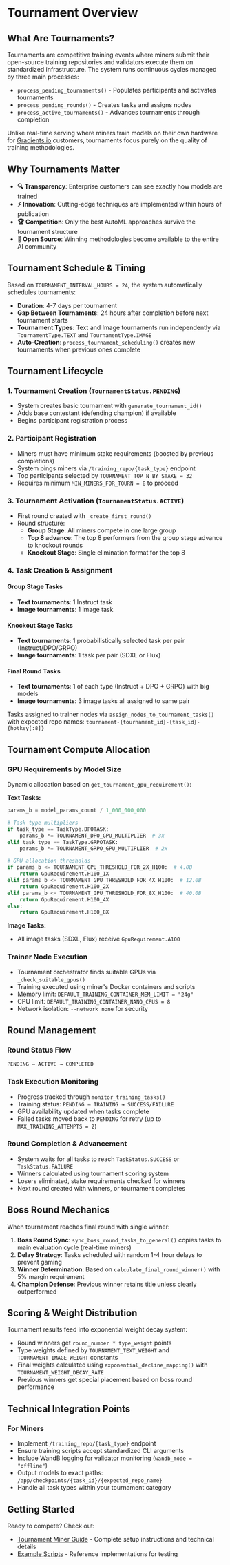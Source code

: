 # Tournament Overview

## What Are Tournaments?

Tournaments are competitive training events where miners submit their open-source training repositories and validators execute them on standardized infrastructure. The system runs continuous cycles managed by three main processes:

- `process_pending_tournaments()` - Populates participants and activates tournaments
- `process_pending_rounds()` - Creates tasks and assigns nodes 
- `process_active_tournaments()` - Advances tournaments through completion

Unlike real-time serving where miners train models on their own hardware for [Gradients.io](https://gradients.io) customers, tournaments focus purely on the quality of training methodologies.

## Why Tournaments Matter

- **🔍 Transparency**: Enterprise customers can see exactly how models are trained
- **⚡ Innovation**: Cutting-edge techniques are implemented within hours of publication  
- **🏆 Competition**: Only the best AutoML approaches survive the tournament structure
- **📖 Open Source**: Winning methodologies become available to the entire AI community

## Tournament Schedule & Timing

Based on `TOURNAMENT_INTERVAL_HOURS = 24`, the system automatically schedules tournaments:

- **Duration**: 4-7 days per tournament
- **Gap Between Tournaments**: 24 hours after completion before next tournament starts
- **Tournament Types**: Text and Image tournaments run independently via `TournamentType.TEXT` and `TournamentType.IMAGE`
- **Auto-Creation**: `process_tournament_scheduling()` creates new tournaments when previous ones complete

## Tournament Lifecycle

### 1. Tournament Creation (`TournamentStatus.PENDING`)
- System creates basic tournament with `generate_tournament_id()`
- Adds base contestant (defending champion) if available
- Begins participant registration process

### 2. Participant Registration
- Miners must have minimum stake requirements (boosted by previous completions)
- System pings miners via `/training_repo/{task_type}` endpoint
- Top participants selected by `TOURNAMENT_TOP_N_BY_STAKE = 32`
- Requires minimum `MIN_MINERS_FOR_TOURN = 8` to proceed

### 3. Tournament Activation (`TournamentStatus.ACTIVE`)
- First round created with `_create_first_round()`
- Round structure:
  - **Group Stage**: All miners compete in one large group
  - **Top 8 advance**: The top 8 performers from the group stage advance to knockout rounds
  - **Knockout Stage**: Single elimination format for the top 8

### 4. Task Creation & Assignment

#### Group Stage Tasks
- **Text tournaments**: 1 Instruct task
- **Image tournaments**: 1 image task

#### Knockout Stage Tasks  
- **Text tournaments**: 1 probabilistically selected task per pair (Instruct/DPO/GRPO)
- **Image tournaments**: 1 task per pair (SDXL or Flux)

#### Final Round Tasks
- **Text tournaments**: 1 of each type (Instruct + DPO + GRPO) with big models
- **Image tournaments**: 3 image tasks all assigned to same pair

Tasks assigned to trainer nodes via `assign_nodes_to_tournament_tasks()` with expected repo names: `tournament-{tournament_id}-{task_id}-{hotkey[:8]}`

## Tournament Compute Allocation

### GPU Requirements by Model Size

Dynamic allocation based on `get_tournament_gpu_requirement()`:

**Text Tasks:**
```python
params_b = model_params_count / 1_000_000_000

# Task type multipliers
if task_type == TaskType.DPOTASK:
    params_b *= TOURNAMENT_DPO_GPU_MULTIPLIER  # 3x
elif task_type == TaskType.GRPOTASK:
    params_b *= TOURNAMENT_GRPO_GPU_MULTIPLIER  # 2x

# GPU allocation thresholds
if params_b <= TOURNAMENT_GPU_THRESHOLD_FOR_2X_H100:  # 4.0B
    return GpuRequirement.H100_1X
elif params_b <= TOURNAMENT_GPU_THRESHOLD_FOR_4X_H100:  # 12.0B
    return GpuRequirement.H100_2X  
elif params_b <= TOURNAMENT_GPU_THRESHOLD_FOR_8X_H100:  # 40.0B
    return GpuRequirement.H100_4X
else:
    return GpuRequirement.H100_8X
```

**Image Tasks:**
- All image tasks (SDXL, Flux) receive `GpuRequirement.A100`

### Trainer Node Execution
- Tournament orchestrator finds suitable GPUs via `_check_suitable_gpus()`
- Training executed using miner's Docker containers and scripts
- Memory limit: `DEFAULT_TRAINING_CONTAINER_MEM_LIMIT = "24g"`
- CPU limit: `DEFAULT_TRAINING_CONTAINER_NANO_CPUS = 8`
- Network isolation: `--network none` for security

## Round Management

### Round Status Flow
```
PENDING → ACTIVE → COMPLETED
```

### Task Execution Monitoring
- Progress tracked through `monitor_training_tasks()`
- Training status: `PENDING → TRAINING → SUCCESS/FAILURE`
- GPU availability updated when tasks complete
- Failed tasks moved back to `PENDING` for retry (up to `MAX_TRAINING_ATTEMPTS = 2`)

### Round Completion & Advancement
- System waits for all tasks to reach `TaskStatus.SUCCESS` or `TaskStatus.FAILURE`
- Winners calculated using tournament scoring system
- Losers eliminated, stake requirements checked for winners
- Next round created with winners, or tournament completes

## Boss Round Mechanics

When tournament reaches final round with single winner:

1. **Boss Round Sync**: `sync_boss_round_tasks_to_general()` copies tasks to main evaluation cycle (real-time miners)
2. **Delay Strategy**: Tasks scheduled with random 1-4 hour delays to prevent gaming
3. **Winner Determination**: Based on `calculate_final_round_winner()` with 5% margin requirement
4. **Champion Defense**: Previous winner retains title unless clearly outperformed

## Scoring & Weight Distribution

Tournament results feed into exponential weight decay system:
- Round winners get `round_number * type_weight` points
- Type weights defined by `TOURNAMENT_TEXT_WEIGHT` and `TOURNAMENT_IMAGE_WEIGHT` constants
- Final weights calculated using `exponential_decline_mapping()` with `TOURNAMENT_WEIGHT_DECAY_RATE`
- Previous winners get special placement based on boss round performance

## Technical Integration Points

### For Miners
- Implement `/training_repo/{task_type}` endpoint
- Ensure training scripts accept standardized CLI arguments
- Include WandB logging for validator monitoring (`wandb_mode = "offline"`)
- Output models to exact paths: `/app/checkpoints/{task_id}/{expected_repo_name}`
- Handle all task types within your tournament category


## Getting Started

Ready to compete? Check out:
- [Tournament Miner Guide](tourn_miner.md) - Complete setup instructions and technical details
- [Example Scripts](../examples/) - Reference implementations for testing